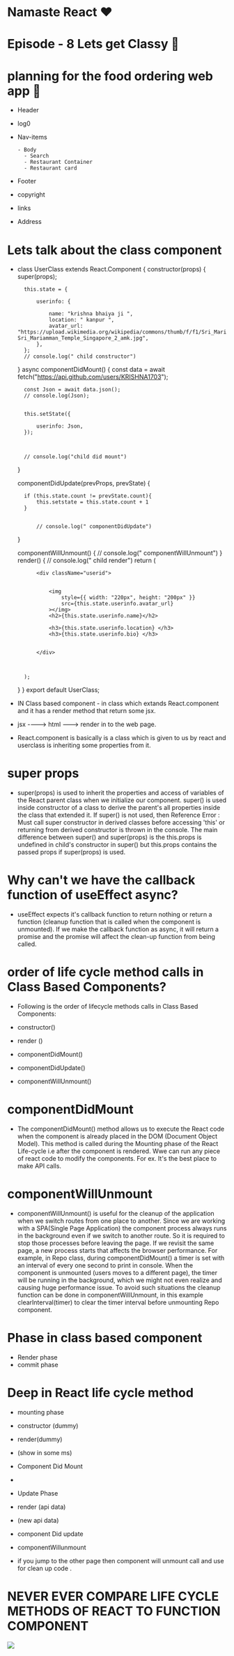 # Namaste React ❤️

# Episode - 8 Lets get Classy  🚀

# planning for the food ordering web app 🍴

- Header
- log0
- Nav-items

      - Body
        - Search
        - Restaurant Container
        - Restaurant card

- Footer
- copyright
- links
- Address



# Lets talk about the class component

- class UserClass extends React.Component {
    constructor(props) {
        super(props);

        this.state = {
        
            userinfo: {

                name: "krishna bhaiya ji ",
                location: " kanpur ",
                avatar_url: "https://upload.wikimedia.org/wikipedia/commons/thumb/f/f1/Sri_Mariamman_Temple_Singapore_2_amk.jpg/330px-Sri_Mariamman_Temple_Singapore_2_amk.jpg",
            },
        };
        // console.log(" child constructor")
    }
    async componentDidMount() {
        const data = await fetch("https://api.github.com/users/KRISHNA1703");

        const Json = await data.json();
        // console.log(Json);


        this.setState({
     
            userinfo: Json,
        });



        // console.log("child did mount")
    }

    componentDidUpdate(prevProps, prevState) {

        if (this.state.count != prevState.count){
            this.setstate = this.state.count + 1
        }


            // console.log(" componentDidUpdate")
    }

    componentWillUnmount() {
        // console.log(" componentWillUnmount")
    }
    render() {
        // console.log(" child render")
        return (

            <div className="userid">

            
                <img
                    style={{ width: "220px", height: "200px" }}
                    src={this.state.userinfo.avatar_url}
                ></img>
                <h2>{this.state.userinfo.name}</h2>

                <h3>{this.state.userinfo.location} </h3>
                <h3>{this.state.userinfo.bio} </h3>


            </div>



        );
    }
}
export default UserClass;

 - IN Class based component - in class which extands React.component and it has a render method that return some jsx.
  - jsx ----> html ---> render in to the web page.
- React.component is basically is a class which is given to us by react  and userclass is inheriting some properties from it.

# super props

- super(props) is used to inherit the properties and access of variables of the React parent class when we initialize our component. super() is used inside constructor of a class to derive the parent's all properties inside the class that extended it. If super() is not used, then Reference Error : Must call super constructor in derived classes before accessing 'this' or returning from derived constructor is thrown in the console. The main difference between super() and super(props) is the this.props is undefined in child's constructor in super() but this.props contains the passed props if super(props) is used.

# Why can't we have the callback function of useEffect async?

- useEffect expects it's callback function to return nothing or return a function (cleanup function that is called when the component is unmounted). If we make the callback function as async, it will return a promise and the promise will affect the clean-up function from being called.

# order of life cycle method calls in Class Based Components?
- Following is the order of lifecycle methods calls in Class Based Components:

- constructor()
- render ()
- componentDidMount()
- componentDidUpdate()
- componentWillUnmount()

# componentDidMount

- The componentDidMount() method allows us to execute the React code when the component is already placed in the DOM (Document Object Model). This method is called during the Mounting phase of the React Life-cycle i.e after the component is rendered. Wwe can run any piece of react code to modify the components. For ex. It's the best place to make API calls.
# componentWillUnmount

- componentWillUnmount() is useful for the cleanup of the application when we switch routes from one place to another. Since we are working with a SPA(Single Page Application) the component process always runs in the background even if we switch to another route. So it is required to stop those processes before leaving the page. If we revisit the same page, a new process starts that affects the browser performance. For example, in Repo class, during componentDidMount() a timer is set with an interval of every one second to print in console. When the component is unmounted (users moves to a different page), the timer will be running in the background, which we might not even realize and causing huge performance issue. To avoid such situations the cleanup function can be done in componentWillUnmount, in this example clearInterval(timer) to clear the timer interval before unmounting Repo component.

# Phase in class based component
- Render phase 
- commit phase

# Deep in React life cycle method
- mounting phase
 - constructor (dummy)
 - render(dummy)
 - <html  dummy> (show in some ms)

- Component Did Mount
 - <api call>

- Update Phase 
 - render (api data)
 - <html> (new api data)

- component Did update

- componentWillunmount 
- if you jump to the other page then component will unmount call and   use for clean up code .

# NEVER EVER COMPARE LIFE CYCLE METHODS OF REACT TO FUNCTION COMPONENT

<img src= "https://miro.medium.com/v2/resize:fit:1400/1*EnuAy1kb9nOcFuIzM49Srw.png">